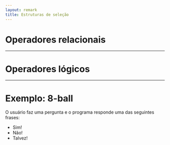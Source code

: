 ```yaml
---
layout: remark
title: Estruturas de seleção
---
```


<div>

# Operadores relacionais

---

# Operadores lógicos

---

# Exemplo: 8-ball

O usuário faz uma pergunta e o programa responde uma das seguintes frases:

- Sim!
- Não!
- Talvez!

</div>